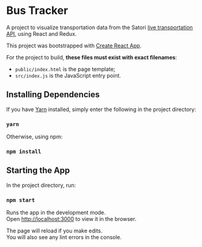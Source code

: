 # Bus Tracker

A project to visualize transportation data from the Satori [live transportation API](https://www.satori.com/livedata/channels/transportation), using React and Redux.

This project was bootstrapped with [Create React App](https://github.com/facebookincubator/create-react-app).

For the project to build, **these files must exist with exact filenames**:

* `public/index.html` is the page template;
* `src/index.js` is the JavaScript entry point.

## Installing Dependencies

If you have [Yarn](https://yarnpkg.com/en/) installed, simply enter the following in the project directory:

### `yarn`

Otherwise, using npm:

### `npm install`

## Starting the App

In the project directory, run:

### `npm start`

Runs the app in the development mode.<br>
Open [http://localhost:3000](http://localhost:3000) to view it in the browser.

The page will reload if you make edits.<br>
You will also see any lint errors in the console.
